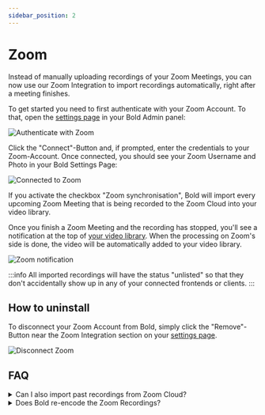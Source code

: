 ```yaml
---
sidebar_position: 2
---
```


# Zoom

Instead of manually uploading recordings of your Zoom Meetings, you can now use our Zoom Integration to import recordings automatically, right after a meeting finishes.

To get started you need to first authenticate with your Zoom Account. To that, open the [settings page](https://app.boldvideo.io/settings) in your Bold Admin panel:

![Authenticate with Zoom](/img/zoom-screen1.png)

Click the "Connect"-Button and, if prompted, enter the credentials to your Zoom-Account. Once connected, you should see your Zoom Username and Photo in your Bold Settings Page:

![Connected to Zoom](/img/zoom-screen2.png)

If you activate the checkbox "Zoom synchronisation", Bold will import every upcoming Zoom Meeting that is being recorded to the Zoom Cloud into your video library.

Once you finish a Zoom Meeting and the recording has stopped, you'll see a notification at the top of [your video library](https://app.boldvideo.io/videos). When the processing on Zoom's side is done, the video will be automatically added to your video library.

![Zoom notification](/img/zoom-screen3.png)

:::info
All imported recordings will have the status "unlisted" so that they don't accidentally show up in any of your connected frontends or clients.
:::

## How to uninstall

To disconnect your Zoom Account from Bold, simply click the "Remove"-Button near the Zoom Integration section on your [settings page](https://app.boldvideo.io/settings).

![Disconnect Zoom](/img/zoom-screen4.png)

## FAQ

<details>
  <summary>Can I also import past recordings from Zoom Cloud?</summary>
  <div>
    Not at this point. A recordings browser to import past meetings is currently being developed and will be released in the coming weeks.
  </div>
</details>
<details>
  <summary>Does Bold re-encode the Zoom Recordings?</summary>
  <div>
    Yes, all imported videos are encoded into the same Adaptive Bitrate HLS format, to ensure always the best experience and the right video size for a viewer's device and connection speed.
  </div>
</details>
